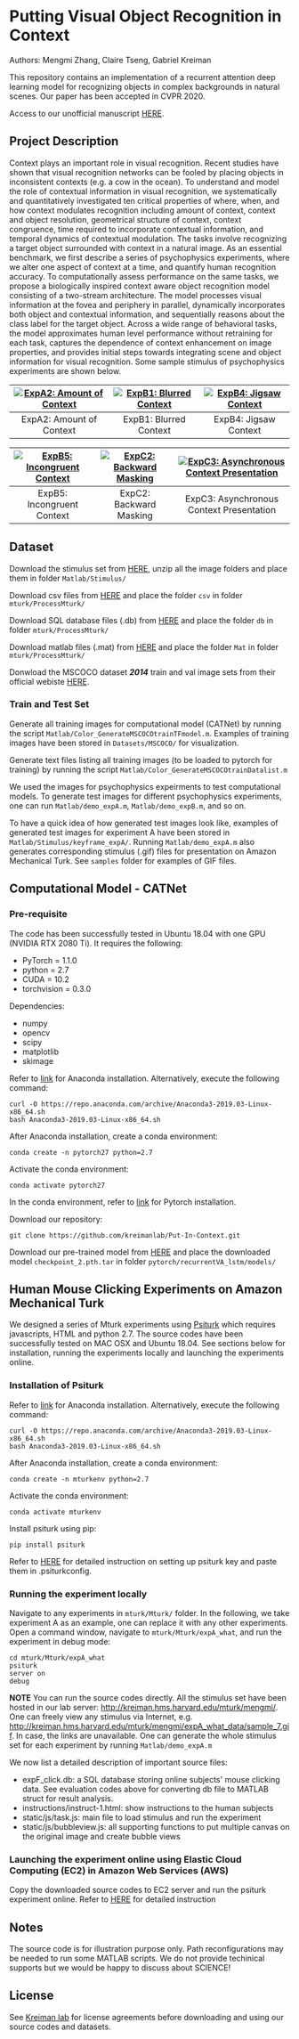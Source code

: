 # Putting Visual Object Recognition in Context

Authors: Mengmi Zhang, Claire Tseng, Gabriel Kreiman

This repository contains an implementation of a recurrent attention deep learning model for recognizing objects in complex backgrounds in natural scenes. Our paper has been accepted in CVPR 2020.

Access to our unofficial manuscript [HERE](https://arxiv.org/abs/1902.00163).

## Project Description

Context plays an important role in visual recognition. Recent studies have shown that visual recognition networks can be fooled by placing objects in inconsistent contexts (e.g. a cow in the ocean). To understand and model the role of contextual information in visual recognition, we systematically and quantitatively investigated ten critical properties of where, when, and how context modulates recognition including amount of context, context and object resolution, geometrical structure of context, context congruence,  time required to incorporate contextual information, and temporal dynamics of contextual modulation. The tasks involve recognizing a target object surrounded with context in a natural image. As an essential benchmark, we first describe a series of psychophysics experiments, where we alter one aspect of context at a time, and quantify human recognition accuracy. To computationally assess performance on the same tasks, we propose a biologically inspired context aware object recognition model consisting of a two-stream architecture. The model processes visual information at the fovea and periphery in parallel, dynamically incorporates both object and contextual information, and sequentially reasons about the class label for the target object. Across a wide range of behavioral tasks, the model approximates human level performance without retraining for each task, captures the dependence of context enhancement on image properties, and provides initial steps towards integrating scene and object information for visual recognition. Some sample stimulus of psychophysics experiments are shown below.


| [![ExpA2: Amount of Context](samples/expA2.gif)](samples/expA2.gif)  | [![ExpB1: Blurred Context](samples/expB1.gif)](samples/expB1.gif) |[![ExpB4: Jigsaw Context](samples/expB4.gif)](samples/expB4.gif)  |
|:---:|:---:|:---:|
| ExpA2: Amount of Context | ExpB1: Blurred Context | ExpB4: Jigsaw Context | 

| [![ExpB5: Incongruent Context](samples/expB5.gif)](samples/expB5.gif)  | [![ExpC2: Backward Masking](samples/expC2.gif)](samples/expC2.gif) |[![ExpC3: Asynchronous Context Presentation](samples/expC3.gif)](samples/expC3.gif)  |
|:---:|:---:|:---:|
| ExpB5: Incongruent Context | ExpC2: Backward Masking | ExpC3: Asynchronous Context Presentation | 

## Dataset

Download the stimulus set from [HERE](https://drive.google.com/open?id=1pBYbFrnqy-MIzPiL_6M4z3mlW4-Ip1Rq), unzip all the image folders and place them in folder ```Matlab/Stimulus/```

Download csv files from [HERE](https://drive.google.com/open?id=17nngPM0xOL-4pL0qoka3X4eFFn8qbZ2Z) and place the folder ```csv``` in folder ```mturk/ProcessMturk/```

Download SQL database files (.db) from [HERE](https://drive.google.com/open?id=1LBFRi_3zIX5M6vk7k4vKnTDqjHV9OIIS) and place the folder ```db``` in folder ```mturk/ProcessMturk/```

Download matlab files (.mat) from [HERE](https://drive.google.com/open?id=19pjK5eSIc6yw6aatyVDOcdCs8Q4KDs9H) and place the folder ```Mat``` in folder ```mturk/ProcessMturk/```

Donwload the MSCOCO dataset ***2014*** train and val image sets from their official webiste [HERE](http://cocodataset.org/#download).

### Train and Test Set 

Generate all training images for computational model (CATNet) by running the script ```Matlab/Color_GenerateMSCOCOtrainTFmodel.m```. Examples of training images have been stored in ```Datasets/MSCOCO/``` for visualization.

Generate text files listing all training images (to be loaded to pytorch for training) by running the script ```Matlab/Color_GenerateMSCOCOtrainDatalist.m```

We used the images for psychophysics expeirments to test computational models. To generate test images for different psychophysics experiments, one can run ```Matlab/demo_expA.m```, ```Matlab/demo_expB.m```, and so on. 

To have a quick idea of how generated test images look like, examples of generated test images for experiment A have been stored in ```Matlab/Stimulus/keyframe_expA/```. Running ```Matlab/demo_expA.m``` also generates corresponding stimulus (.gif) files for presentation on Amazon Mechanical Turk. See ```samples``` folder for examples of GIF files.

## Computational Model - CATNet

### Pre-requisite

The code has been successfully tested in Ubuntu 18.04 with one GPU (NVIDIA RTX 2080 Ti). It requires the following:
- PyTorch = 1.1.0 
- python = 2.7
- CUDA = 10.2
- torchvision = 0.3.0

Dependencies:
- numpy
- opencv
- scipy
- matplotlib
- skimage

Refer to [link](https://www.anaconda.com/distribution/) for Anaconda installation. Alternatively, execute the following command:
```
curl -O https://repo.anaconda.com/archive/Anaconda3-2019.03-Linux-x86_64.sh
bash Anaconda3-2019.03-Linux-x86_64.sh
```
After Anaconda installation, create a conda environment:
```
conda create -n pytorch27 python=2.7
```
Activate the conda environment:
```
conda activate pytorch27
```
In the conda environment, refer to [link](https://pytorch.org/get-started/locally/) for Pytorch installation.

Download our repository:
```
git clone https://github.com/kreimanlab/Put-In-Context.git
```

Download our pre-trained model from [HERE](https://drive.google.com/open?id=16So2IEG5Ct68MJ7w3W7TZP1E1J_8g_iL) and place the downloaded model ```checkpoint_2.pth.tar``` in folder ```pytorch/recurrentVA_lstm/models/```



## Human Mouse Clicking Experiments on Amazon Mechanical Turk 

We designed a series of Mturk experiments using [Psiturk](https://psiturk.org/) which requires javascripts, HTML and python 2.7. The source codes have been successfully tested on MAC OSX and Ubuntu 18.04. See sections below for installation, running the experiments locally and launching the experiments online.

### Installation of Psiturk

Refer to [link](https://www.anaconda.com/distribution/) for Anaconda installation. Alternatively, execute the following command:
```
curl -O https://repo.anaconda.com/archive/Anaconda3-2019.03-Linux-x86_64.sh
bash Anaconda3-2019.03-Linux-x86_64.sh
```
After Anaconda installation, create a conda environment:
```
conda create -n mturkenv python=2.7
```
Activate the conda environment:
```
conda activate mturkenv
```
Install psiturk using pip:
```
pip install psiturk
```
Refer to [HERE](https://drive.google.com/open?id=1FblDG7OuWXVRfWo0Djb5eDiYgKqnk9wU) for detailed instruction on setting up psiturk key and paste them in .psiturkconfig.

### Running the experiment locally

Navigate to any experiments in ```mturk/Mturk/``` folder. In the following, we take experiment A as an example, one can replace it with any other experiments. Open a command window, navigate to ```mturk/Mturk/expA_what```, and run the experiment in debug mode:
```
cd mturk/Mturk/expA_what
psiturk
server on
debug
```
**NOTE** You can run the source codes directly. All the stimulus set have been hosted in our lab server: http://kreiman.hms.harvard.edu/mturk/mengmi/. One can freely view any stimulus via Internet, e.g. http://kreiman.hms.harvard.edu/mturk/mengmi/expA_what_data/sample_7.gif. In case, the links are unavailable. One can generate the whole stimulus set for each experiment by running ```Matlab/demo_expA.m```

We now list a detailed description of important source files:
- expF_click.db: a SQL database storing online subjects' mouse clicking data. See evaluation codes above for converting db file to MATLAB struct for result analysis.
- instructions/instruct-1.html: show instructions to the human subjects
- static/js/task.js: main file to load stimulus and run the experiment
- static/js/bubbleview.js: all supporting functions to put multiple canvas on the original image and create bubble views

### Launching the experiment online using Elastic Cloud Computing (EC2) in Amazon Web Services (AWS)

Copy the downloaded source codes to EC2 server and run the psiturk experiment online. Refer to [HERE](https://drive.google.com/open?id=1FblDG7OuWXVRfWo0Djb5eDiYgKqnk9wU) for detailed instruction

## Notes

The source code is for illustration purpose only. Path reconfigurations may be needed to run some MATLAB scripts. We do not provide techinical supports but we would be happy to discuss about SCIENCE!

## License

See [Kreiman lab](http://klab.tch.harvard.edu/code/license_agreement.pdf) for license agreements before downloading and using our source codes and datasets.
